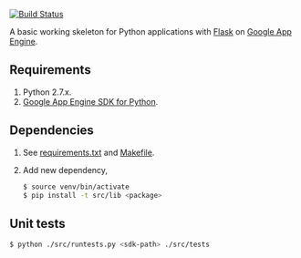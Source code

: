 [![Build Status](https://travis-ci.org/shihanng/appengine-flask.svg?branch=master)](https://travis-ci.org/shihanng/appengine-flask)

A basic working skeleton for Python applications with
[Flask](http://flask.pocoo.org/) on
[Google App Engine](https://cloud.google.com/appengine/).

## Requirements

1. Python 2.7.x.
2. [Google App Engine SDK for Python](https://cloud.google.com/appengine/downloads#Google_App_Engine_SDK_for_Python).

## Dependencies

1. See [requirements.txt](requirements.txt) and [Makefile](Makefile).
2. Add new dependency,

    ```sh
    $ source venv/bin/activate
    $ pip install -t src/lib <package>
    ```

## Unit tests

```sh
$ python ./src/runtests.py <sdk-path> ./src/tests
```
